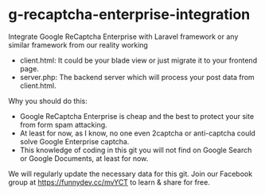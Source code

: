 # g-recaptcha-enterprise-integration

Integrate Google ReCaptcha Enterprise with Laravel framework or any similar framework from our reality working
* client.html: It could be your blade view or just migrate it to your frontend page.
* server.php: The backend server which will process your post data from client.html.

Why you should do this:
* Google ReCaptcha Enterprise is cheap and the best to protect your site from form spam attacking.
* At least for now, as I know, no one even 2captcha or anti-captcha could solve Google Enterprise captcha.
* This knowledge of coding in this git you will not find on Google Search or Google Documents, at least for now.

We will regularly update the necessary data for this git. Join our Facebook group at https://funnydev.cc/mvYCT to learn & share for free.